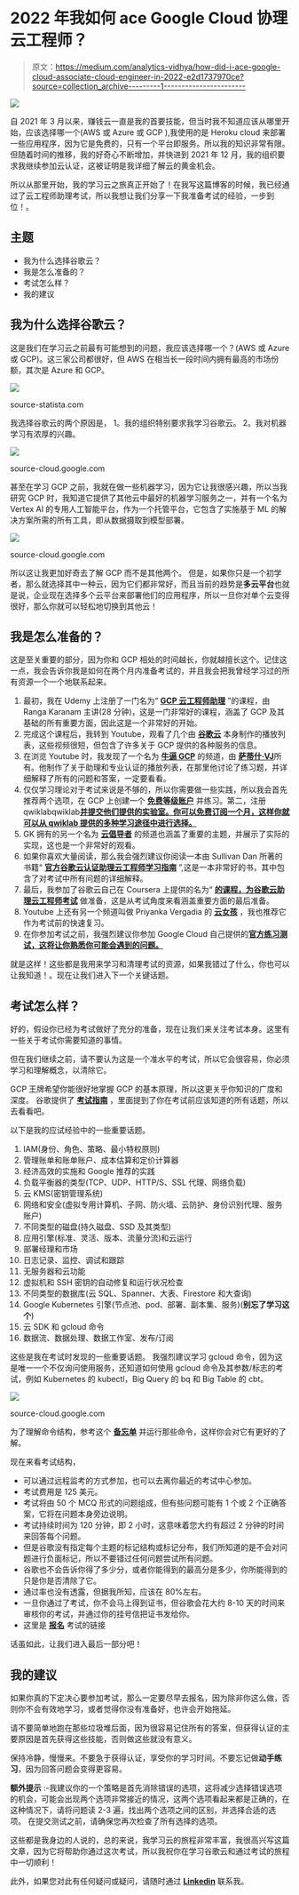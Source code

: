 # 2022 年我如何 ace Google Cloud 协理云工程师？

> 原文：<https://medium.com/analytics-vidhya/how-did-i-ace-google-cloud-associate-cloud-engineer-in-2022-e2d1737970ce?source=collection_archive---------1----------------------->

![](img/d90a46da6275f3d0777d8cd0c876ff50.png)

自 2021 年 3 月以来，赚钱云一直是我的首要技能，但当时我不知道应该从哪里开始，应该选择哪一个(AWS 或 Azure 或 GCP ),我使用的是 Heroku cloud 来部署一些应用程序，因为它是免费的，只有一个平台即服务。所以我的知识非常有限。但随着时间的推移，我的好奇心不断增加，并快进到 2021 年 12 月，我的组织要求我继续参加云认证，这被证明是我详细了解云的黄金机会。

所以从那里开始，我的学习云之旅真正开始了！在我写这篇博客的时候，我已经通过了云工程师助理考试，所以我想让我们分享一下我准备考试的经验，一步到位！。

## 主题

*   我为什么选择谷歌云？
*   我是怎么准备的？
*   考试怎么样？
*   我的建议

## 我为什么选择谷歌云？

这是我们在学习云之前最有可能想到的问题，我应该选择哪一个？(AWS 或 Azure 或 GCP)。这三家公司都很好，但 AWS 在相当长一段时间内拥有最高的市场份额，其次是 Azure 和 GCP。

![](img/f3d7211c3179c01b9120a652ab3fb708.png)

source-statista.com

我选择谷歌云的两个原因是，
1。我的组织特别要求我学习谷歌云。
2。我对机器学习有浓厚的兴趣。

![](img/dfc57e06a70fd580da7c570afc1b6ea0.png)

source-cloud.google.com

甚至在学习 GCP 之前，我就在做一些机器学习，因为它让我很感兴趣，所以当我研究 GCP 时，我知道它提供了其他云中最好的机器学习服务之一，并有一个名为 Vertex AI 的专用人工智能平台，作为一个托管平台，它包含了实施基于 ML 的解决方案所需的所有工具，即从数据摄取到模型部署。

![](img/58e21810d5a423a5af9a42518c5bc2c2.png)

source-cloud.google.com

所以这让我更加好奇去了解 GCP 而不是其他两个。
但是，如果你只是一个初学者，那么就选择其中一种云，因为它们都非常好，而且当前的趋势是**多云平台**也就是说，企业现在选择多个云平台来部署他们的应用程序，所以一旦你对单个云变得很好，那么你就可以轻松地切换到其他云！

## 我是怎么准备的？

这是至关重要的部分，因为你和 GCP 相处的时间越长，你就越擅长这个。记住这一点，我会告诉你我是如何在两个月内准备考试的，并且我会把我曾经学习过的所有资源一个一个地联系起来。

1.  最初，我在 Udemy 上注册了一门名为“ [**GCP 云工程师助理**](https://www.udemy.com/course/google-cloud-certification-associate-cloud-engineer/) ”的课程，由 Ranga Karanam 主讲(28 分钟)，这是一门非常好的课程，涵盖了 GCP 及其基础的所有重要方面，因此这是一个非常好的开始。
2.  完成这个课程后，我转到 Youtube，观看了几个由 [**谷歌云**](https://www.youtube.com/user/googlecloudplatform) 本身制作的播放列表，这些视频很短，但包含了许多关于 GCP 提供的各种服务的信息。
3.  在浏览 Youtube 时，我发现了一个名为 [**牛逼 GCP**](https://www.youtube.com/c/AwesomeGCP) 的频道，由 [**萨蒂什·VJ**](https://sathishvj.medium.com/)所有。他制作了关于助理和专业认证的播放列表，在那里他讨论了练习题，并详细解释了所有的问题和答案，一定要看看。
4.  仅仅学习理论对于考试来说是不够的，所以你需要做一些实践，所以我会首先推荐两个选项，在 GCP 上创建一个 [**免费等级账户**](https://console.cloud.google.com/) 并练习。第二，注册 qwiklabqwiklab[**并提交他们提供的实验室。你可以免费订阅一个月，这样你就可以从 qwiklab 提供的多种学习途径中进行选择。**](https://qwiklabs.com/)
5.  GK 拥有的另一个名为 [**云倡导者**](https://www.youtube.com/c/CloudAdvocate) 的频道也涵盖了重要的主题，并展示了实际的实现，这也是一个非常好的观看。
6.  如果你喜欢大量阅读，那么我会强烈建议你阅读一本由 Sullivan Dan 所著的书籍“ [**官方谷歌云认证助理云工程师学习指南**](https://oiipdf.com/official-google-cloud-certified-associate-cloud-engineer-study-guide) ”,这是一本非常好的书，其中包含了对考试中所有问题的详细解释。
7.  最后，我参加了谷歌云自己在 Coursera 上提供的名为“ [**的课程，为谷歌云助理云工程师考试**](https://www.coursera.org/learn/preparing-cloud-associate-cloud-engineer-exam) 做准备，这是从考试角度来看涵盖重要方面的最后准备。
8.  Youtube 上还有另一个频道叫做 Priyanka Vergadia 的 [**云女孩**](https://www.youtube.com/c/priyankavergadia) ，我也推荐它作为考试前的快速复习。
9.  在你参加考试之前，我强烈建议你参加 Google Cloud 自己提供的[**官方练习测试，这将让你熟悉你可能会遇到的问题。**](https://docs.google.com/forms/d/e/1FAIpQLSfexWKtXT2OSFJ-obA4iT3GmzgiOCGvjrT9OfxilWC1yPtmfQ/viewform)

就是这样！这些都是我用来学习和清理考试的资源，如果我错过了什么，你也可以让我知道！。现在让我们进入下一个关键话题。

## 考试怎么样？

好的，假设你已经为考试做好了充分的准备，现在让我们来关注考试本身。这里有一些关于考试你需要知道的事情。

但在我们继续之前，请不要认为这是一个准水平的考试，所以它会很容易，你必须学习和理解概念，以清除它。

GCP 王牌希望你能很好地掌握 GCP 的基本原理，所以这更关乎你知识的广度和深度。
谷歌提供了 [**考试指南**](https://cloud.google.com/certification/guides/cloud-engineer/) ，里面提到了你在考试前应该知道的所有话题，所以去看看吧。

以下是我的应试经验中的一些重要话题。

1.  IAM(身份、角色、策略、最小特权原则)
2.  管理账单和账单账户、成本估算和定价计算器
3.  经济高效的实施和 Google 推荐的实践
4.  负载平衡器的类型(TCP、UDP、HTTP/S、SSL 代理、网络负载)
5.  云 KMS(密钥管理系统)
6.  网络和安全(虚拟专用计算机、子网、防火墙、云防护、身份识别代理、服务账户)
7.  不同类型的磁盘(持久磁盘、SSD 及其类型)
8.  应用引擎(标准、灵活、版本、流量分流)和云运行
9.  部署经理和市场
10.  日志记录、监控、调试和跟踪
11.  无服务器和云功能
12.  虚拟机和 SSH 密钥的自动修复和运行状况检查
13.  不同类型的数据库(云 SQL、Spanner、大表、Firestore 和大查询)
14.  Google Kubernetes 引擎(节点池、pod、部署、副本集、服务)(**别忘了学习这个**)
15.  云 SDK 和 gcloud 命令
16.  数据流、数据处理、数据工作室、发布/订阅

这些是我在考试时发现的一些重要话题。
我强烈建议学习 gcloud 命令，因为这是唯一一个不仅询问使用服务，还知道如何使用 gcloud 命令及其参数/标志的考试，例如 Kubernetes 的 kubectl，Big Query 的 bq 和 Big Table 的 cbt。

![](img/1b98b8854ecb1284885a40e251791dba.png)

source-cloud.google.com

为了理解命令结构，参考这个 [**备忘单**](https://cloud.google.com/sdk/docs/cheatsheet#understanding_commands) 并运行那些命令，这样你会对它有更好的了解。

现在来看考试结构，

*   可以通过远程监考的方式参加，也可以去离你最近的考试中心参加。
*   考试费用是 125 美元。
*   考试将由 50 个 MCQ 形式的问题组成，但有些问题可能有 1 个或 2 个正确答案，它将在问题本身旁边说明。
*   考试持续时间为 120 分钟，即 2 小时，这意味着您大约有超过 2 分钟的时间来回答每个问题。
*   但是谷歌没有指定每个主题的标记结构或标记分布，我们所知道的是不会对问题进行负面标记，所以不要错过任何问题尝试所有问题。
*   谷歌也不会告诉你得了多少分，或者你能得到的最高分是多少，你所能得到的只是你是否清除了它。
*   通过率也没有透露，但据我所知，应该在 80%左右。
*   一旦你通过了考试，你不会马上得到证书，但谷歌会花大约 8-10 天的时间来审核你的考试，并通过你的挂号信把证书发给你。
*   这里是 [**报名**](https://webassessor.com/googlecloud) 考试的链接

话虽如此，让我们进入最后一部分吧！

## 我的建议

如果你真的下定决心要参加考试，那么一定要尽早去报名，因为除非你这么做，否则你不会有效地学习，或者觉得你没有准备好，也许会开始拖延。

请不要简单地跑在那些垃圾堆后面，因为很容易记住所有的答案，但获得认证的主要原因是首先获得这些技能，否则做这些就没有意义。

保持冷静，慢慢来。不要急于获得认证，享受你的学习时间。不要忘记做**动手练习**，因为回答问题会变得更容易。

**额外提示** :-我建议你的一个策略是首先消除错误的选项，这将减少选择错误选项的机会，可能会出现两个选项非常接近的情况，这两个选项看起来都是正确的，在这种情况下，请将问题读 2-3 遍，找出两个选项之间的区别，并选择合适的选项。
在提交测试之前，请确保您再次检查了所有选择的选项。

这些都是我身边的人说的，总的来说，我学习云的旅程非常丰富，我很高兴写这篇文章，因为它将帮助你通过这次考试，所以我祝你在学习谷歌云和通过考试的旅程中一切顺利！

此外，如果您对此有任何疑问或疑问，请随时通过 [**Linkedin**](https://www.linkedin.com/in/prathmesh-patil-b151051a3) 联系我。